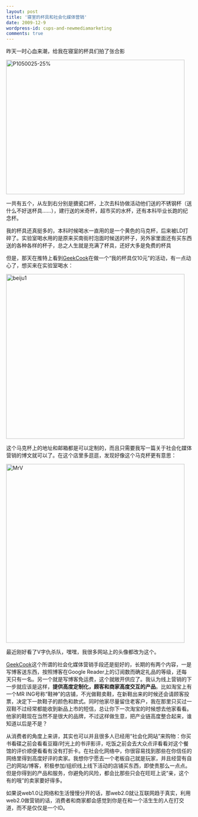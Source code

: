 ```yaml
---
layout: post
title: '寝室的杯具和社会化媒体营销'
date: 2009-12-9
wordpress-id: cups-and-newmediamarketing
comments: true
---
```

<p>昨天一时心血来潮，给我在寝室的杯具们拍了张合影</p>  <p><a href="http://laoyang.yo2.cn/wp-content/uploads/300/30018/2009/12/p105002525.jpg"><img style="border-bottom: 0px; border-left: 0px; display: inline; border-top: 0px; border-right: 0px" title="P1050025-25%" border="0" alt="P1050025-25%" src="http://laoyang.yo2.cn/wp-content/uploads/300/30018/2009/12/p105002525-thumb.jpg" width="484" height="364" /></a> </p>  <p>一共有五个，从左到右分别是搪瓷口杯，上次去科协做活动他们送的不锈钢杯（送什么不好送杯具……），建行送的米奇杯，超市买的水杯，还有本科毕业长跑的纪念杯。</p>  <p>我的杯具还真挺多的，本科时候喝水一直用的是一个黄色的马克杯，后来被LD打碎了。实验室喝水用的是原来买南街村泡面时候送的杯子，另外家里面还有买东西送的各种各样的杯子，总之人生就是充满了杯具，还好大多是免费的杯具</p>  <p>但是，那天在推特上看到<a href="http://www.geekcook.net" target="_blank">GeekCook</a>在做一个“我的杯具仅10元”的活动，有一点动心了，想买来在实验室喝水：</p>  <p><a href="http://laoyang.yo2.cn/wp-content/uploads/300/30018/2009/12/beiju1.jpg"><img style="border-bottom: 0px; border-left: 0px; display: inline; border-top: 0px; border-right: 0px" title="beiju1" border="0" alt="beiju1" src="http://laoyang.yo2.cn/wp-content/uploads/300/30018/2009/12/beiju1-thumb.jpg" width="484" height="446" /></a> </p>  <p>这个马克杯上的地址和邮箱都是可以定制的，而且只需要我写一篇关于社会化媒体营销的博文就可以了。在这个店里多逛逛，发现好像这个马克杯更有意思：</p>  <p><a href="http://laoyang.yo2.cn/wp-content/uploads/300/30018/2009/12/mrv.jpg"><img style="border-bottom: 0px; border-left: 0px; display: inline; border-top: 0px; border-right: 0px" title="MrV" border="0" alt="MrV" src="http://laoyang.yo2.cn/wp-content/uploads/300/30018/2009/12/mrv-thumb.jpg" width="484" height="484" /></a> </p>  <p>最近刚好看了V字仇杀队，嘿嘿，我很多网站上的头像都改为这个。</p>  <p><a href="http://www.geekcook.net" target="_blank">GeekCook</a>这个所谓的社会化媒体营销手段还是挺好的，长期的有两个内容，一是写博客送东西，按照博客在Google Reader上的订阅数而确定礼品的等级，还每天只有一名。另一个就是写博客免运费，这个就敞开供应了。我认为线上营销的下一步就应该是这样，<strong>提供高度定制化，顾客和商家高度交互的产品</strong>。比如淘宝上有一个MR ING号称“鞋神”的店铺，不光做鞋卖鞋，在新鞋出来的时候还会请顾客投票，决定下一款鞋子的颜色和款式。同时他家尽量留住老客户，我在那里只买过一双鞋不过经常都能收到新品上市的短信，总让你下一次淘宝的时候想去他家看看。他家的鞋现在当然不是很大的品牌，不过这样做生意，把产业链高度整合起来，谁知道以后是不是？</p>  <p>从消费者的角度上来讲，其实也可以并且很多人已经用“社会化网站”来购物：你买书看碟之前会看看豆瓣/时光上的书评影评，吃饭之前会去大众点评看看对这个餐馆的评价顺便看看有没有打折卡。在社会化网络中，你很容易找到那些在你信任的网络里得到高度好评的卖家。我想你宁愿去一个老板自己就是玩家，并且经营有自己的网站/博客，积极参加/组织线上线下活动的店铺买东西，即使贵那么一点点。但是你得到的产品和服务，你避免的风险，都会比那些只会在旺旺上说“亲，这个有的哦”的卖家要好得多。</p>  <p>如果说web1.0让网络和生活慢慢分开的话，那web2.0就让互联网趋于真实，利用web2.0做营销的话，消费者和商家都会感觉到你是在和一个活生生的人在打交道，而不是仅仅是一个ID。</p>
